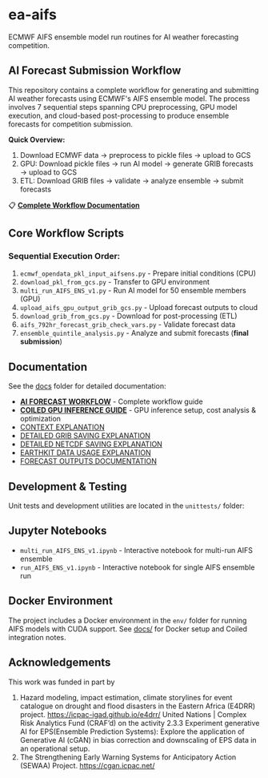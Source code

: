 # ea-aifs
ECMWF AIFS ensemble model run routines for AI weather forecasting competition.

## AI Forecast Submission Workflow

This repository contains a complete workflow for generating and submitting AI weather forecasts using ECMWF's AIFS ensemble model. The process involves 7 sequential steps spanning CPU preprocessing, GPU model execution, and cloud-based post-processing to produce ensemble forecasts for competition submission.

**Quick Overview:**
1. Download ECMWF data → preprocess to pickle files → upload to GCS
2. GPU: Download pickle files → run AI model → generate GRIB forecasts → upload to GCS  
3. ETL: Download GRIB files → validate → analyze ensemble → submit forecasts

📋 **[Complete Workflow Documentation](docs/AI_FORECAST_WORKFLOW.md)**

## Core Workflow Scripts

### Sequential Execution Order:
1. `ecmwf_opendata_pkl_input_aifsens.py` - Prepare initial conditions (CPU)
2. `download_pkl_from_gcs.py` - Transfer to GPU environment  
3. `multi_run_AIFS_ENS_v1.py` - Run AI model for 50 ensemble members (GPU)
4. `upload_aifs_gpu_output_grib_gcs.py` - Upload forecast outputs to cloud
5. `download_grib_from_gcs.py` - Download for post-processing (ETL)
6. `aifs_792hr_forecast_grib_check_vars.py` - Validate forecast data
7. `ensemble_quintile_analysis.py` - Analyze and submit forecasts (**final submission**)

## Documentation

See the [docs](docs/) folder for detailed documentation:

- **[AI FORECAST WORKFLOW](docs/AI_FORECAST_WORKFLOW.md)** - Complete workflow guide
- **[COILED GPU INFERENCE GUIDE](docs/COILED_GPU_INFERENCE_GUIDE.md)** - GPU inference setup, cost analysis & optimization
- [CONTEXT EXPLANATION](docs/CONTEXT_EXPLANATION.md)
- [DETAILED GRIB SAVING EXPLANATION](docs/DETAILED_GRIB_SAVING_EXPLANATION.md)
- [DETAILED NETCDF SAVING EXPLANATION](docs/DETAILED_NETCDF_SAVING_EXPLANATION.md)
- [EARTHKIT DATA USAGE EXPLANATION](docs/EARTHKIT_DATA_USAGE_EXPLANATION.md)
- [FORECAST OUTPUTS DOCUMENTATION](docs/FORECAST_OUTPUTS_DOCUMENTATION.md)

## Development & Testing

Unit tests and development utilities are located in the `unittests/` folder:

## Jupyter Notebooks

- `multi_run_AIFS_ENS_v1.ipynb` - Interactive notebook for multi-run AIFS ensemble
- `run_AIFS_ENS_v1.ipynb` - Interactive notebook for single AIFS ensemble run

## Docker Environment

The project includes a Docker environment in the `env/` folder for running AIFS models with CUDA support. See [docs/](docs/) for Docker setup and Coiled integration notes. 

## Acknowledgements

This work was funded in part by 

1. Hazard modeling, impact estimation, climate storylines for event catalogue
   on drought and flood disasters in the Eastern Africa (E4DRR) project.
   https://icpac-igad.github.io/e4drr/ United Nations | Complex Risk Analytics
   Fund (CRAF’d) on the activity 2.3.3 Experiment generative AI for EPS(Ensemble Prediction Systems):
   Explore the application of Generative AI (cGAN) in bias correction and
   downscaling of EPS data in an operational setup.
1. The Strengthening Early Warning Systems for Anticipatory Action (SEWAA)
   Project. https://cgan.icpac.net/


